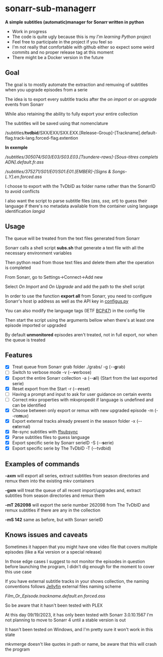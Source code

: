 # sonarr-sub-managerr

**A simple subtitles (automatic)manager for Sonarr written in python**

- Work in progress
- The code is quite ugly because this is my *I'm learning Python* project
- Feel free to participate in the project if you feel so
- I'm not really that comfortable with github either so expect some weird commits and no proper release tag at this moment
- There might be a Docker version in the future

## Goal
The goal is to mostly automate the extraction and remuxing of subtitles when you upgrade episodes from a serie

The idea is to export every subtitle tracks after the *on import* or *on upgrade* events from Sonarr

While also retaining the ability to fully export your entire collection

The subtitles will be saved using that nomenclature 

/subtitles/**tvdbid**/SXX/EXX/SXX.EXX.[Release-Group]-[Trackname].default-flag.track-lang.forced-flag.extention

**In exemple**

*/subtitles/305074/S03/E03/S03.E03.\[Tsundere-raws\]-\[Sous-titres complets ADN\].default.fr.ass*

*/subtitles/375271/S01/E01/S01.E01.\[EMBER\]-\[Signs & Songs-L.Y\].en.forced.ass*

I choose to export with the TvDbID as folder name rather than the SonarrID to avoid conflicts

I also want the script to parse subtitle files (*ass, ssa, srt*) to guess their language if there's no metadata available from the container using language identification *langid*

## Usage
The queue will be treated from the text files generated from Sonarr

Sonarr calls a shell script **subs.sh** that generate a text file with all the necessary environment variables

Then python read from those text files and delete them after the operation is completed

From Sonarr, go to Settings->Connect->Add new

Select *On Import*  and *On Upgrade* and add the path to the shell script

In order to use the function **export all** from Sonarr, you need to configure Sonarr's host ip address as well as the API key in [configus.py](https://github.com/monheimx9/sonarr-sub-managerr/blob/main/configus.py)

You can also modify the language tags (IETF [BCP47](https://datatracker.ietf.org/doc/html/rfc5646)) in the config file

Then start the script using the arguments bellow when there's at least one episode imported or upgraded

By default **unmonitored** episodes aren't treated, not in full export, nor when the queue is treated

## Features
- [x] Treat queue from Sonarr grab folder ./grabs/ -g (--**g**rab)
- [ ] Switch to verbose mode -v (--**v**erbose)
- [x] Export the entire Sonarr collection -a (--**a**ll) (Start from the last exported serie)
- [x] Reset export from the Start -r (--**r**eset)
- [ ] Having a prompt and input to ask for user guidance on certain events
- [ ] Correct mkv properties with mkvpropedit if language is undefined and can be identified
- [x] Choose between only export or remux with new upgraded episode -m (--re**m**ux)
- [x] Export external tracks already present in the season folder -x (--e**x**ternal)
- [x] Re-sync subtitles with [ffsubsync](https://github.com/smacke/ffsubsync)
- [x] Parse subtitles files to guess language
- [x] Export specific serie by Sonarr serieID -S (--**s**erie)
- [x] Export specific serie by The TvDbID -T (--tvdbid)

## Examples of commands
**-axm** will export all series, extract subtitles from season directories and remux them into the existing mkv containers

**-gxm** will treat the queue of all recent import/upgrades and, extract subtitles from season directories and remux them

**-mT 262098** will export the serie number 262098 from The TvDbID and remux subtitles if there are any in the collection

**-mS 142** same as before, but with Sonarr serieID

## Knows issues and caveats
Sometimes it happen that you might have one video file that covers multiple episodes (like a Kai version or a special release)

In those edge cases I suggest to not monitor the episodes in question before launching the program, I didn't dig enough for the moment to cover this use case

If you have external subtitle tracks in your shows collection, the naming conventions follows [Jellyfin](https://jellyfin.org/docs/general/server/media/external-files/) external files naming scheme

*Film_Or_Episode.trackname.default.en.forced.ass*

So be aware that it hasn't been tested with PLEX

At this day 09/19/2023, it has only been tested with Sonarr 3.0.10.1567
I'm not planning to move to Sonarr 4 until a stable version is out

It hasn't been tested on Windows, and I'm pretty sure it won't work in this state

mkvmerge doesn't like quotes in path or name, be aware that this will crash the program

